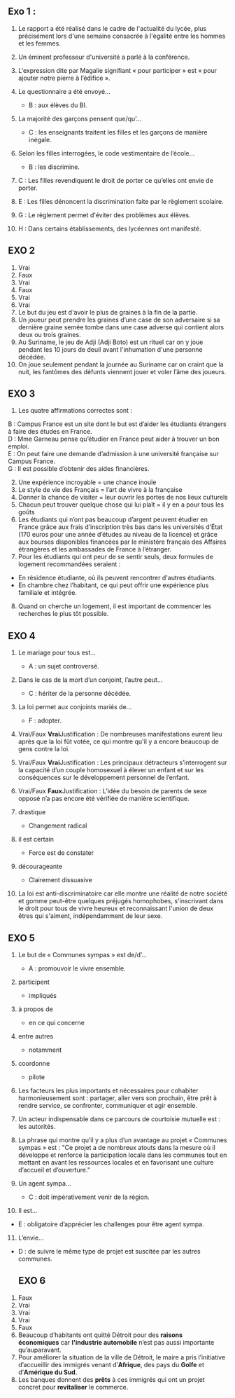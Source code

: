 ## Exo 1 : 
1. Le rapport a été réalisé dans le cadre de l'actualité du lycée, plus précisément lors d'une semaine consacrée à l'égalité entre les hommes et les femmes.
2. Un éminent professeur d'université a parlé à la conférence.
3. L'expression dite par Magalie signifiant « pour participer » est « pour ajouter notre pierre à l’édifice ».
4. Le questionnaire a été envoyé…
    
    - B : aux élèves du BI.
    
5. La majorité des garçons pensent que/qu’…
    
    - C : les enseignants traitent les filles et les garçons de manière inégale.
    
6. Selon les filles interrogées, le code vestimentaire de l’école…
    
    - B : les discrimine.
    
7. C : Les filles revendiquent le droit de porter ce qu’elles ont envie de porter.
8. E : Les filles dénoncent la discrimination faite par le règlement scolaire.
9. G : Le règlement permet d'éviter des problèmes aux élèves.
10. H : Dans certains établissements, des lycéennes ont manifesté.
    

## EXO 2
1. Vrai
2. Faux
3. Vrai
4. Faux
5. Vrai
6. Vrai
7. Le but du jeu est d'avoir le plus de graines à la fin de la partie.
8. Un joueur peut prendre les graines d’une case de son adversaire si sa dernière graine semée tombe dans une case adverse qui contient alors deux ou trois graines.
9. Au Suriname, le jeu de Adji (Adji Boto) est un rituel car on y joue pendant les 10 jours de deuil avant l'inhumation d'une personne décédée.
10. On joue seulement pendant la journée au Suriname car on craint que la nuit, les fantômes des défunts viennent jouer et voler l’âme des joueurs.

## EXO 3
1. Les quatre affirmations correctes sont :

B : Campus France est un site dont le but est d’aider les étudiants étrangers à faire des études en France.  
D : Mme Garneau pense qu’étudier en France peut aider à trouver un bon emploi.  
E : On peut faire une demande d’admission à une université française sur Campus France.  
G : Il est possible d’obtenir des aides financières.

2. Une expérience incroyable = une chance inouïe
3. Le style de vie des Français = l’art de vivre à la française
4. Donner la chance de visiter = leur ouvrir les portes de nos lieux culturels
5. Chacun peut trouver quelque chose qui lui plaît = il y en a pour tous les goûts
6. Les étudiants qui n’ont pas beaucoup d’argent peuvent étudier en France grâce aux frais d’inscription très bas dans les universités d’État (170 euros pour une année d’études au niveau de la licence) et grâce aux bourses disponibles financées par le ministère français des Affaires étrangères et les ambassades de France à l’étranger.
7. Pour les étudiants qui ont peur de se sentir seuls, deux formules de logement recommandées seraient :

- En résidence étudiante, où ils peuvent rencontrer d'autres étudiants.
- En chambre chez l’habitant, ce qui peut offrir une expérience plus familiale et intégrée.

8. Quand on cherche un logement, il est important de commencer les recherches le plus tôt possible.

## EXO 4
1. Le mariage pour tous est…
    
    - A : un sujet controversé.
    
2. Dans le cas de la mort d’un conjoint, l’autre peut…
    
    - C : hériter de la personne décédée.
    
3. La loi permet aux conjoints mariés de…
    
    - F : adopter.
    
4. Vrai/Faux **Vrai**Justification : De nombreuses manifestations eurent lieu après que la loi fût votée, ce qui montre qu'il y a encore beaucoup de gens contre la loi.
5. Vrai/Faux **Vrai**Justification : Les principaux détracteurs s’interrogent sur la capacité d’un couple homosexuel à élever un enfant et sur les conséquences sur le développement personnel de l’enfant.
6. Vrai/Faux **Faux**Justification : L’idée du besoin de parents de sexe opposé n’a pas encore été vérifiée de manière scientifique.
7. drastique
    
    - Changement radical
    
8. il est certain
    
    - Force est de constater
    
9. décourageante
    
    - Clairement dissuasive
    
10. La loi est anti-discriminatoire car elle montre une réalité de notre société et gomme peut-être quelques préjugés homophobes, s'inscrivant dans le droit pour tous de vivre heureux et reconnaissant l'union de deux êtres qui s'aiment, indépendamment de leur sexe.

## EXO 5
1. Le but de « Communes sympas » est de/d’…
    
    - A : promouvoir le vivre ensemble.
    
2. participent
    
    - impliqués
    
3. à propos de
    
    - en ce qui concerne
    
4. entre autres
    
    - notamment
    
5. coordonne
    
    - pilote
    
6. Les facteurs les plus importants et nécessaires pour cohabiter harmonieusement sont : partager, aller vers son prochain, être prêt à rendre service, se confronter, communiquer et agir ensemble.
7. Un acteur indispensable dans ce parcours de courtoisie mutuelle est : les autorités.
8. La phrase qui montre qu’il y a plus d’un avantage au projet « Communes sympas » est : "Ce projet a de nombreux atouts dans la mesure où il développe et renforce la participation locale dans les communes tout en mettant en avant les ressources locales et en favorisant une culture d’accueil et d’ouverture."
9. Un agent sympa…
    
    - C : doit impérativement venir de la région.
    
10. Il est…

- E : obligatoire d’apprécier les challenges pour être agent sympa.

11. L’envie…

- D : de suivre le même type de projet est suscitée par les autres communes.
  
  ## EXO 6
1. Faux
2. Vrai
3. Vrai
4. Vrai
5. Faux
6. Beaucoup d’habitants ont quitté Détroit pour des **raisons économiques** car **l'industrie automobile** n’est pas aussi importante qu’auparavant.
7. Pour améliorer la situation de la ville de Détroit, le maire a pris l’initiative d’accueillir des immigrés venant d’**Afrique**, des pays du **Golfe** et d’**Amérique du Sud**.
8. Les banques donnent des **prêts** à ces immigrés qui ont un projet concret pour **revitaliser** le commerce.